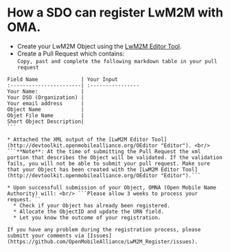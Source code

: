 # How a SDO can register LwM2M with OMA.

* Create your LwM2M Object using the [LwM2M Editor Tool](http://devtoolkit.openmobilealliance.org/OEditor "Editor").
* Create a Pull Request which contains: <br/> ``` Copy, past and complete the following markdown table in your pull request ```

````
Field Name              | Your Input
:-----------------------| :----------------
Your Name:              |
Your DSO (Organization) |
Your email address      | 
Object Name             |
Objet File Name         |
Short Object Description|
```

* Attached the XML output of the [LwM2M Editor Tool](http://devtoolkit.openmobilealliance.org/OEditor "Editor"). <br/>
```**Note**: At the time of submitting the Pull Request the xml portion that describes the Object will be validated. If the validation fails, you will not be able to submit your pull request. Make sure that your Object has been created with the [LwM2M Editor Tool](http://devtoolkit.openmobilealliance.org/OEditor "Editor").```

* Upon successfull submission of your Object, OMNA (Open Mobile Name Authority) will: <br/> ```Please allow 3 weeks to process your request.```
  * Check if your Object has already been registered.
  * Allocate the ObjectID and update the URN field.
  * Let you know the outcome of your registration.

If you have any problem during the registration process, please submitt your comments via [Issues](https://github.com/OpenMobileAlliance/LwM2M_Register/issues).
  
